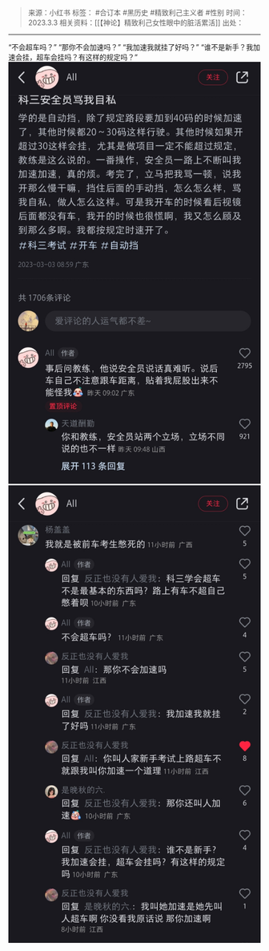 > 来源：小红书
> 标签： #合订本 #黑历史 #精致利己主义者 #性别 
> 时间：2023.3.3
> 相关资料：[[【神论】精致利己女性眼中的脏活累活]]
> 出处：
***
“不会超车吗？”
“那你不会加速吗？”
“我加速我就挂了好吗？”
“谁不是新手？我加速会挂，超车会挂吗？有这样的规定吗？”
[![IMG_20230306_182024.jpg](https://raw.githubusercontent.com/bluntvoice/mypic/main/IMG_20230306_182024.jpg)](https://raw.githubusercontent.com/bluntvoice/mypic/main/IMG_20230306_182024.jpg)
[![IMG_20230306_182044.jpg](https://raw.githubusercontent.com/bluntvoice/mypic/main/IMG_20230306_182044.jpg)](https://raw.githubusercontent.com/bluntvoice/mypic/main/IMG_20230306_182044.jpg)